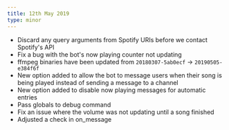 ```yaml
---
title: 12th May 2019
type: minor
---
```


* Discard any query arguments from Spotify URIs before we contact Spotify's API
* Fix a bug with the bot's now playing counter not updating
* ffmpeg binaries have been updated from `20180307-5ab0ecf` -> `20190505-e384f6f`
* New option added to allow the bot to message users when their song is being played instead of sending a message to a channel
* New option added to disable now playing messages for automatic entries
* Pass globals to debug command
* Fix an issue where the volume was not updating until a song finished
* Adjusted a check in on_message